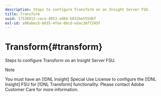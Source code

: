 ```yaml
---
description: Steps to configure Transform on an Insight Server FSU.
title: Transform
uuid: 17538912-caca-4953-ad84-b832be555dbf
exl-id: a96abecb-b035-4fee-8bcd-edac38f7245f
---
```

# Transform{#transform}

Steps to configure Transform on an Insight Server FSU.

>[!NOTE]
>
>You must have an [!DNL Insight] Special Use License to configure the [!DNL Insight] FSU for [!DNL Transform] functionality. Please contact Adobe Customer Care for more information.
